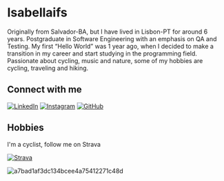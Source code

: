 # Isabellaifs 

Originally from Salvador-BA, but I have lived in Lisbon-PT for around 6 years. Postgraduate in Software Engineering with an emphasis on QA and Testing.
My first “Hello World” was 1 year ago, when I decided to make a transition in my career and start studying in the programming field.
Passionate about cycling, music and nature, some of my hobbies are cycling, traveling and hiking.

## Connect with me
[![LinkedIn](https://img.shields.io/badge/LinkedIn-000?style=for-the-badge&logo=linkedin&logoColor=0E76A8)](https://www.linkedin.com/in/isabellaifs/)
[![Instagram](https://img.shields.io/badge/-Instagram-%23E4405F?style=for-the-badge&logo=instagram&logoColor=white)](https://www.instagram.com/bellaifs)
[![GitHub](https://img.shields.io/badge/GitHub-100000?style=for-the-badge&logo=github&logoColor=white)](https://github.com/Isabellaifs)
## Hobbies
I'm a cyclist, follow me on Strava

[![Strava](https://img.shields.io/badge/Strava-100000?style=for-the-badge&logo=Strava&logoColor=white)](https://strava.app.link/nEoE58668Ib)

![a7bad1af3dc134bcee4a75412271c48d](https://github.com/Isabellaifs/Isabellaifs/assets/156597519/25233211-2f33-4be2-bf27-5de6115fc050)


